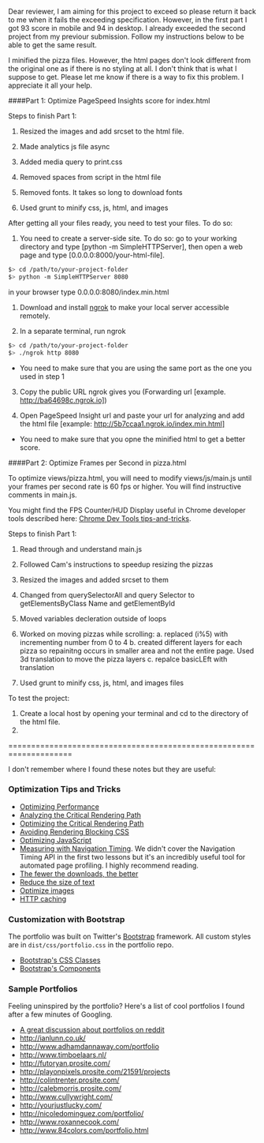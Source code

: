 Dear reviewer, 
I am aiming for this project to exceed so please return it back to me when it fails the exceeding specification. However, in the first part I got 93 score in mobile and 94 in desktop. I already exceeded the second project from my previour submission. Follow my instructions below to be able to get the same result. 

I minified the pizza files. However, the html pages don't look different from the original one as if there is no styling at all. I don't think that is what I suppose to get. Please let me know if there is a way to fix this problem. I appreciate it all your help.     

####Part 1: Optimize PageSpeed Insights score for index.html

Steps to finish Part 1: 

1. Resized the images and add srcset to the html file. 

2. Made analytics js file async 

3. Added media query to print.css

4. Removed spaces from script in the html file

5. Removed fonts. It takes so long to download fonts

6. Used grunt to minify css, js, html, and images

After getting all your files ready, you need to test your files. To do so: 

1. You need to create a server-side site. To do so: 
go to your working directory and type [python -m SimpleHTTPServer], then open a web page and type [0.0.0.0:8000/your-html-file].

  ```bash
  $> cd /path/to/your-project-folder
  $> python -m SimpleHTTPServer 8080
  ```
  in your browser type 0.0.0.0:8080/index.min.html


1. Download and install [ngrok](https://ngrok.com/) to make your local server accessible remotely.

2. In a separate terminal, run ngrok

  ``` bash
  $> cd /path/to/your-project-folder
  $> ./ngrok http 8080
  ```
* You need to make sure that you are using the same port as the one you used in step 1 

3. Copy the public URL ngrok gives you (Forwarding url [example. http://ba64698c.ngrok.io]) 

4. Open PageSpeed Insight url and paste your url for analyzing and add the html file [example: http://5b7ccaa1.ngrok.io/index.min.html]

* You need to make sure that you opne the minified html to get a better score. 

####Part 2: Optimize Frames per Second in pizza.html

To optimize views/pizza.html, you will need to modify views/js/main.js until your frames per second rate is 60 fps or higher. You will find instructive comments in main.js. 

You might find the FPS Counter/HUD Display useful in Chrome developer tools described here: [Chrome Dev Tools tips-and-tricks](https://developer.chrome.com/devtools/docs/tips-and-tricks).


Steps to finish Part 1: 

1. Read through and understand main.js

2. Followed Cam's instructions to speedup resizing the pizzas

3. Resized the images and added srcset to them

4. Changed from querySelectorAll and query Selector to getElementsByClass Name 
and getElementById

5. Moved variables decleration outside of loops

6. Worked on moving pizzas while scrolling: 
	a. replaced (i%5) with incrementing number from 0 to 4
	b. created different layers for each pizza so repainitng occurs in smaller area and not the entire page. Used 3d translation to move the pizza layers
	c. repalce basicLEft with translation

7. Used grunt to minify css, js, html, and images files  

To test the project: 

1. Create a local host by opening your terminal and cd to the directory of the html file. 
2. 


==================================================================== 

I don't remember where I found these notes but they are useful: 

### Optimization Tips and Tricks
* [Optimizing Performance](https://developers.google.com/web/fundamentals/performance/ "web performance")
* [Analyzing the Critical Rendering Path](https://developers.google.com/web/fundamentals/performance/critical-rendering-path/analyzing-crp.html "analyzing crp")
* [Optimizing the Critical Rendering Path](https://developers.google.com/web/fundamentals/performance/critical-rendering-path/optimizing-critical-rendering-path.html "optimize the crp!")
* [Avoiding Rendering Blocking CSS](https://developers.google.com/web/fundamentals/performance/critical-rendering-path/render-blocking-css.html "render blocking css")
* [Optimizing JavaScript](https://developers.google.com/web/fundamentals/performance/critical-rendering-path/adding-interactivity-with-javascript.html "javascript")
* [Measuring with Navigation Timing](https://developers.google.com/web/fundamentals/performance/critical-rendering-path/measure-crp.html "nav timing api"). We didn't cover the Navigation Timing API in the first two lessons but it's an incredibly useful tool for automated page profiling. I highly recommend reading.
* <a href="https://developers.google.com/web/fundamentals/performance/optimizing-content-efficiency/eliminate-downloads.html">The fewer the downloads, the better</a>
* <a href="https://developers.google.com/web/fundamentals/performance/optimizing-content-efficiency/optimize-encoding-and-transfer.html">Reduce the size of text</a>
* <a href="https://developers.google.com/web/fundamentals/performance/optimizing-content-efficiency/image-optimization.html">Optimize images</a>
* <a href="https://developers.google.com/web/fundamentals/performance/optimizing-content-efficiency/http-caching.html">HTTP caching</a>

### Customization with Bootstrap
The portfolio was built on Twitter's <a href="http://getbootstrap.com/">Bootstrap</a> framework. All custom styles are in `dist/css/portfolio.css` in the portfolio repo.

* <a href="http://getbootstrap.com/css/">Bootstrap's CSS Classes</a>
* <a href="http://getbootstrap.com/components/">Bootstrap's Components</a>

### Sample Portfolios

Feeling uninspired by the portfolio? Here's a list of cool portfolios I found after a few minutes of Googling.

* <a href="http://www.reddit.com/r/webdev/comments/280qkr/would_anybody_like_to_post_their_portfolio_site/">A great discussion about portfolios on reddit</a>
* <a href="http://ianlunn.co.uk/">http://ianlunn.co.uk/</a>
* <a href="http://www.adhamdannaway.com/portfolio">http://www.adhamdannaway.com/portfolio</a>
* <a href="http://www.timboelaars.nl/">http://www.timboelaars.nl/</a>
* <a href="http://futoryan.prosite.com/">http://futoryan.prosite.com/</a>
* <a href="http://playonpixels.prosite.com/21591/projects">http://playonpixels.prosite.com/21591/projects</a>
* <a href="http://colintrenter.prosite.com/">http://colintrenter.prosite.com/</a>
* <a href="http://calebmorris.prosite.com/">http://calebmorris.prosite.com/</a>
* <a href="http://www.cullywright.com/">http://www.cullywright.com/</a>
* <a href="http://yourjustlucky.com/">http://yourjustlucky.com/</a>
* <a href="http://nicoledominguez.com/portfolio/">http://nicoledominguez.com/portfolio/</a>
* <a href="http://www.roxannecook.com/">http://www.roxannecook.com/</a>
* <a href="http://www.84colors.com/portfolio.html">http://www.84colors.com/portfolio.html</a>
